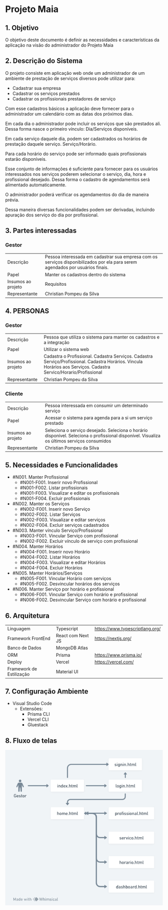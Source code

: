 # Projeto Maia

## 1. Objetivo

O objetivo deste documento é definir as necessidades e características da aplicação na visão do administrador do Projeto Maia

## 2. Descrição do Sistema

O projeto consiste em aplicação web onde um administrador de um ambiente de prestação de serviços diversos pode utilizar para:

- Cadastrar sua empresa
- Cadastrar os serviços prestados
- Cadastrar os profissionais prestadores de serviço

Com esse cadastros básicos a aplicação deve fornecer para o administrador um calendário com as datas dos próximos dias.

Em cada dia o administrador pode incluir os serviços que são prestados ali. Dessa forma nasce o primeiro vínculo: Dia/Serviços disponíveis.

Em cada serviço daquele dia, podem ser cadastrados os horários de prestação daquele serviço. Serviço/Horário.

Para cada horário do serviço pode ser informado quais profissionais estarão disponíveis.

Esse conjunto de informações é suficiente para fornecer para os usuários interessados nos serviços poderem selecionar o serviço, dia, hora e profissional desejado. Dessa forma o cadastro de agendamentos será alimentado automaticamente.

O administrador poderá verificar os agendamentos do dia de maneira prévia.

Dessa maneira diversas funcionalidades podem ser derivadas, incluindo apuração dos serviço do dia por profissional.

## 3. Partes interessadas

### Gestor

|                |                               |
|----------------|-------------------------------|
| Descrição | Pessoa interessada em cadastrar sua empresa com os serviços disponibilizados por ela para serem agendados por usuários finais. |
| Papel | Manter os cadastros dentro do sistema |
| Insumos ao projeto | Requisitos |
| Representante | Christian Pompeu da Silva |

## 4. PERSONAS

### Gestor

|                |                          |
|----------------|-------------------------------|
| Descrição | Pessoa que utiliza o sistema para manter os cadastros e a integração |
| Papel | Utilizar o sistema web |
| Insumos ao projeto | Cadastra o Profissional. Cadastra Serviços. Cadastra Serviço/Profissional. Cadastra Horários. Vincula Horários aos Serviços. Cadastra Servico/Horario/Profissional |
| Representante | Christian Pompeu da Silva |

### Cliente

|                |                          |
|----------------|-------------------------------|
| Descrição | Pessoa interessada em consumir um determinado serviço |
| Papel | Acessar o sistema para agenda para a si um serviço prestado |
| Insumos ao projeto | Seleciona o serviço desejado. Seleciona o horário disponível. Seleciona o profissional disponível. Visualiza os últimos serviços consumidos |
| Representante | Christian Pompeu da Silva |

## 5. Necessidades e Funcionalidades

- #N001. Manter Profissional
    - #N001-F001. Inserir novo Profissional
    - #N001-F002. Listar profissionais
    - #N001-F003. Visualizar e editar os profissionais
    - #N001-F004. Excluir profissionais
- #N002. Manter os Serviços
    - #N002-F001. Inserir novo Serviço
    - #N002-F002. Listar Serviços
    - #N002-F003. Visualizar e editar serviços
    - #N002-F004. Excluir serviços cadastrados
- #N003. Manter vínculo Serviço/Profissional
    - #N003-F001. Vincular Serviço com profissional
    - #N002-F002. Excluir vínculo de serviço com profissional
- #N004. Manter Horários
    - #N004-F001. Inserir novo Horário
    - #N004-F002. Listar Horários
    - #N004-F003. Visualizar e editar Horários
    - #N004-F004. Excluir Horários
- #N005. Manter Horários/Serviços
    - #N005-F001. Vincular Horário com serviços
    - #N005-F002. Desvincular horários dos serviços
- #N006. Manter Serviço por horário e profissional
    - #N006-F001. Vincular Serviço com horário e profissional
    - #N006-F002. Desvincular Serviço com horário e profissional

## 6. Arquitetura
|                |                          |                          |
|----------------|-------------------------------|-------------------------------|
| Linguagem | Typescript | https://www.typescriptlang.org/ |
| Framework FrontEnd | React com Next JS | https://nextjs.org/ |
| Banco de Dados | MongoDB Atlas |  |
| ORM | Prisma | https://www.prisma.io/ |
| Deploy | Vercel | https://vercel.com/ |
| Framework de Estilização | Material UI |  |

## 7. Configuração Ambiente

- Visual Studio Code
    - Extensões:
        - Prisma CLI
        - Vercel CLI
        - Gluestack

## 8. Fluxo de telas

![Diagrama](public/assets/diagrama.png)